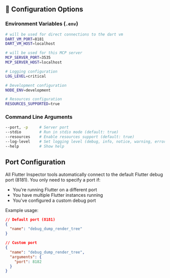 ## 🔧 Configuration Options

### Environment Variables (`.env`)

```bash
# will be used for direct connections to the dart vm
DART_VM_PORT=8181
DART_VM_HOST=localhost

# will be used for this MCP server
MCP_SERVER_PORT=3535
MCP_SERVER_HOST=localhost

# Logging configuration
LOG_LEVEL=critical

# Development configuration
NODE_ENV=development

# Resources configuration
RESOURCES_SUPPORTED=true
```

### Command Line Arguments

```bash
--port, -p     # Server port
--stdio        # Run in stdio mode (default: true)
--resources    # Enable resources support (default: true)
--log-level    # Set logging level (debug, info, notice, warning, error, critical, alert, emergency) according to https://spec.modelcontextprotocol.io/specification/2025-03-26/server/utilities/logging/#log-levels
--help         # Show help
```

## Port Configuration

All Flutter Inspector tools automatically connect to the default Flutter debug port (8181). You only need to specify a port if:

- You're running Flutter on a different port
- You have multiple Flutter instances running
- You've configured a custom debug port

Example usage:

```json
// Default port (8181)
{
  "name": "debug_dump_render_tree"
}

// Custom port
{
  "name": "debug_dump_render_tree",
  "arguments": {
    "port": 8182
  }
}
```
